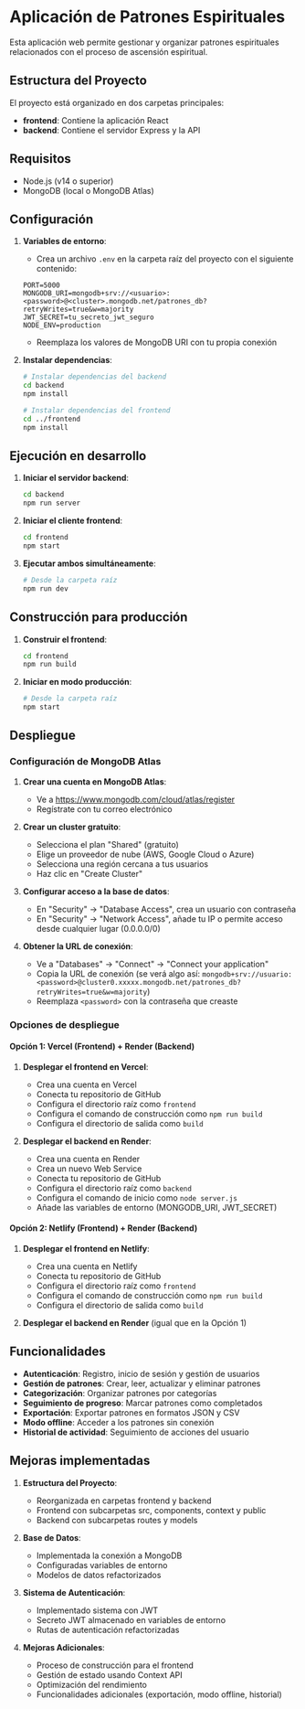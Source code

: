 # Aplicación de Patrones Espirituales

Esta aplicación web permite gestionar y organizar patrones espirituales relacionados con el proceso de ascensión espiritual.

## Estructura del Proyecto

El proyecto está organizado en dos carpetas principales:

- **frontend**: Contiene la aplicación React
- **backend**: Contiene el servidor Express y la API

## Requisitos

- Node.js (v14 o superior)
- MongoDB (local o MongoDB Atlas)

## Configuración

1. **Variables de entorno**:
   - Crea un archivo `.env` en la carpeta raíz del proyecto con el siguiente contenido:
   ```
   PORT=5000
   MONGODB_URI=mongodb+srv://<usuario>:<password>@<cluster>.mongodb.net/patrones_db?retryWrites=true&w=majority
   JWT_SECRET=tu_secreto_jwt_seguro
   NODE_ENV=production
   ```
   - Reemplaza los valores de MongoDB URI con tu propia conexión

2. **Instalar dependencias**:
   ```bash
   # Instalar dependencias del backend
   cd backend
   npm install

   # Instalar dependencias del frontend
   cd ../frontend
   npm install
   ```

## Ejecución en desarrollo

1. **Iniciar el servidor backend**:
   ```bash
   cd backend
   npm run server
   ```

2. **Iniciar el cliente frontend**:
   ```bash
   cd frontend
   npm start
   ```

3. **Ejecutar ambos simultáneamente**:
   ```bash
   # Desde la carpeta raíz
   npm run dev
   ```

## Construcción para producción

1. **Construir el frontend**:
   ```bash
   cd frontend
   npm run build
   ```

2. **Iniciar en modo producción**:
   ```bash
   # Desde la carpeta raíz
   npm start
   ```

## Despliegue

### Configuración de MongoDB Atlas

1. **Crear una cuenta en MongoDB Atlas**:
   - Ve a https://www.mongodb.com/cloud/atlas/register
   - Regístrate con tu correo electrónico

2. **Crear un cluster gratuito**:
   - Selecciona el plan "Shared" (gratuito)
   - Elige un proveedor de nube (AWS, Google Cloud o Azure)
   - Selecciona una región cercana a tus usuarios
   - Haz clic en "Create Cluster"

3. **Configurar acceso a la base de datos**:
   - En "Security" → "Database Access", crea un usuario con contraseña
   - En "Security" → "Network Access", añade tu IP o permite acceso desde cualquier lugar (0.0.0.0/0)

4. **Obtener la URL de conexión**:
   - Ve a "Databases" → "Connect" → "Connect your application"
   - Copia la URL de conexión (se verá algo así: `mongodb+srv://usuario:<password>@cluster0.xxxxx.mongodb.net/patrones_db?retryWrites=true&w=majority`)
   - Reemplaza `<password>` con la contraseña que creaste

### Opciones de despliegue

#### Opción 1: Vercel (Frontend) + Render (Backend)

1. **Desplegar el frontend en Vercel**:
   - Crea una cuenta en Vercel
   - Conecta tu repositorio de GitHub
   - Configura el directorio raíz como `frontend`
   - Configura el comando de construcción como `npm run build`
   - Configura el directorio de salida como `build`

2. **Desplegar el backend en Render**:
   - Crea una cuenta en Render
   - Crea un nuevo Web Service
   - Conecta tu repositorio de GitHub
   - Configura el directorio raíz como `backend`
   - Configura el comando de inicio como `node server.js`
   - Añade las variables de entorno (MONGODB_URI, JWT_SECRET)

#### Opción 2: Netlify (Frontend) + Render (Backend)

1. **Desplegar el frontend en Netlify**:
   - Crea una cuenta en Netlify
   - Conecta tu repositorio de GitHub
   - Configura el directorio raíz como `frontend`
   - Configura el comando de construcción como `npm run build`
   - Configura el directorio de salida como `build`

2. **Desplegar el backend en Render** (igual que en la Opción 1)

## Funcionalidades

- **Autenticación**: Registro, inicio de sesión y gestión de usuarios
- **Gestión de patrones**: Crear, leer, actualizar y eliminar patrones
- **Categorización**: Organizar patrones por categorías
- **Seguimiento de progreso**: Marcar patrones como completados
- **Exportación**: Exportar patrones en formatos JSON y CSV
- **Modo offline**: Acceder a los patrones sin conexión
- **Historial de actividad**: Seguimiento de acciones del usuario

## Mejoras implementadas

1. **Estructura del Proyecto**:
   - Reorganizada en carpetas frontend y backend
   - Frontend con subcarpetas src, components, context y public
   - Backend con subcarpetas routes y models

2. **Base de Datos**:
   - Implementada la conexión a MongoDB
   - Configuradas variables de entorno
   - Modelos de datos refactorizados

3. **Sistema de Autenticación**:
   - Implementado sistema con JWT
   - Secreto JWT almacenado en variables de entorno
   - Rutas de autenticación refactorizadas

4. **Mejoras Adicionales**:
   - Proceso de construcción para el frontend
   - Gestión de estado usando Context API
   - Optimización del rendimiento
   - Funcionalidades adicionales (exportación, modo offline, historial)
